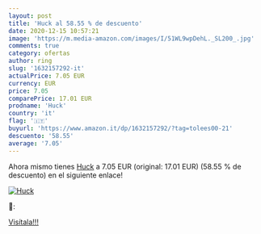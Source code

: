 ```yaml
---
layout: post
title: 'Huck al 58.55 % de descuento'
date: 2020-12-15 10:57:21
image: 'https://m.media-amazon.com/images/I/51WL9wpDehL._SL200_.jpg'
comments: true
category: ofertas
author: ring
slug: '1632157292-it'
actualPrice: 7.05 EUR
currency: EUR
price: 7.05
comparePrice: 17.01 EUR
prodname: 'Huck'
country: 'it'
flag: '🇮🇹'
buyurl: 'https://www.amazon.it/dp/1632157292/?tag=tolees00-21'
descuento: '58.55'
average: '7.05'
---
```


Ahora mismo tienes [Huck](https://www.amazon.it/dp/1632157292/?tag=tolees00-21) a 7.05 EUR (original: 17.01 EUR) (58.55 %  de descuento) en el siguiente enlace!

[![Huck](https://m.media-amazon.com/images/I/51WL9wpDehL._SL200_.jpg)](https://www.amazon.it/dp/1632157292/?tag=tolees00-21)

🔎:


[Visítala!!!](https://www.amazon.it/dp/1632157292/?tag=tolees00-21)

